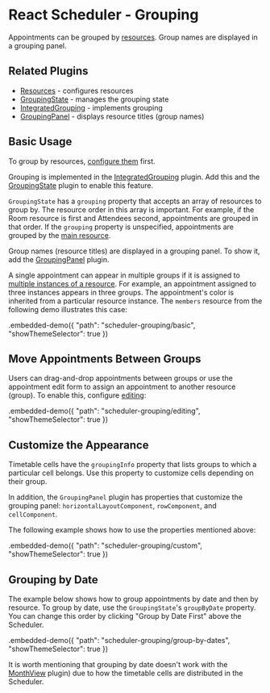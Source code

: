 # React Scheduler - Grouping

Appointments can be grouped by [resources](../reference/resources.md). Group names are displayed in a grouping panel.

## Related Plugins

- [Resources](../reference/resources.md) - configures resources
- [GroupingState](../reference/grouping-state.md) - manages the grouping state
- [IntegratedGrouping](../reference/integrated-grouping.md) - implements grouping
- [GroupingPanel](../reference/grouping-panel.md) - displays resource titles (group names)

## Basic Usage

To group by resources, [configure them](./resources.md) first.

Grouping is implemented in the [IntegratedGrouping](../reference/integrated-grouping.md) plugin. Add this and the [GroupingState](../reference/grouping-state.md) plugin to enable this feature.

`GroupingState` has a `grouping` property that accepts an array of resources to group by. The resource order in this array is important. For example, if the Room resource is first and Attendees second, appointments are grouped in that order. If the `grouping` property is unspecified, appointments are grouped by the [main resource](../reference/resources.md/#properties).

Group names (resource titles) are displayed in a grouping panel. To show it, add the [GroupingPanel](../reference/grouping-panel.md) plugin.

A single appointment can appear in multiple groups if it is assigned to [multiple instances of a resource](./resources.md/#single-and-multiple-instance-resources). For example, an appointment assigned to three instances appears in three groups. The appointment's color is inherited from a particular resource instance. The `members` resource from the following demo illustrates this case:


.embedded-demo({ "path": "scheduler-grouping/basic", "showThemeSelector": true })

## Move Appointments Between Groups

Users can drag-and-drop appointments between groups or use the appointment edit form to assign an appointment to another resource (group). To enable this, configure [editing](./editing.md):

.embedded-demo({ "path": "scheduler-grouping/editing", "showThemeSelector": true })

## Customize the Appearance

Timetable cells have the `groupingInfo` property that lists groups to which a particular cell belongs. Use this property to customize cells depending on their group.

In addition, the `GroupingPanel` plugin has properties that customize the grouping panel: `horizontalLayoutComponent`, `rowComponent`, and `cellComponent`.

The following example shows how to use the properties mentioned above:

.embedded-demo({ "path": "scheduler-grouping/custom", "showThemeSelector": true })

## Grouping by Date

The example below shows how to group appointments by date and then by resource. To group by date, use the `GroupingState`'s `groupByDate` property. You can change this order by clicking "Group by Date First" above the Scheduler.

.embedded-demo({ "path": "scheduler-grouping/group-by-dates", "showThemeSelector": true })

It is worth mentioning that grouping by date doesn't work with the [MonthView](./month-view.md) plugin) due to how the timetable cells are distributed in the Scheduler.
